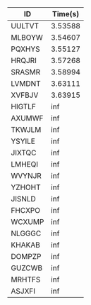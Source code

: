 |ID|Time(s)|
|-|-|
|UULTVT|3.53588|
|MLBOYW|3.54607|
|PQXHYS|3.55127|
|HRQJRI|3.57268|
|SRASMR|3.58994|
|LVMDNT|3.63111|
|XVFBJV|3.63915|
|HIGTLF|inf|
|AXUMWF|inf|
|TKWJLM|inf|
|YSYILE|inf|
|JIXTQC|inf|
|LMHEQI|inf|
|WVYNJR|inf|
|YZHOHT|inf|
|JISNLD|inf|
|FHCXPO|inf|
|WCXUMP|inf|
|NLGGGC|inf|
|KHAKAB|inf|
|DOMPZP|inf|
|GUZCWB|inf|
|MRHTFS|inf|
|ASJXFI|inf|
